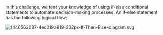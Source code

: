 In this challenge, we test your knowledge of using if-else conditional statements to automate decision-making processes. An if-else statement has the following logical flow:

![1446563087-4ec019a919-332px-If-Then-Else-diagram svg](https://github.com/user-attachments/assets/05774ad9-6eaf-4c2a-b8f9-c2591901bba6)

